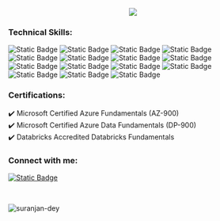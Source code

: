 <!-- Readme File -->

<p align="center"><b>
<!--   <a href="https://github.com/DenverCoder1/readme-typing-svg"> -->
    <img src="https://readme-typing-svg.herokuapp.com?color=228B22&width=400&height=30&lines=Hello👋+I'm+Suranjan+Dey...;System+Administrator;Learning+Data+Engineering...;Nice+To+Meet+You...;Thanks+For+Visiting+My+Profile.&center=true"></a></b></p>
    
### Technical Skills:

![Static Badge](https://img.shields.io/badge/Python%20-%20?style=flat&color=%233776AB)
![Static Badge](https://img.shields.io/badge/SQL%20-%20?style=flat&color=FFFFFF)
![Static Badge](https://img.shields.io/badge/IBM%20iSeries%20-%20?style=flat)
![Static Badge](https://img.shields.io/badge/MySQL%20-%20?style=flat&color=%234479A1)
![Static Badge](https://img.shields.io/badge/MS%20SQL%20Server%20-%20?style=flat&color=E54040)
![Static Badge](https://img.shields.io/badge/Microsoft%20Azure%20-%20?style=flat&color=%23007FFF)
![Static Badge](https://img.shields.io/badge/Azure%20Data%20Factory%20-%20?style=flat&color=%230080FF)
![Static Badge](https://img.shields.io/badge/Azure%20Synapse%20Analytics%20-%20?style=flat&color=%230078D4)
![Static Badge](https://img.shields.io/badge/Databricks%20-%20?style=flat&color=%23FF3621)
![Static Badge](https://img.shields.io/badge/PySpark%20-%20?style=flat&color=FFFFFF)
![Static Badge](https://img.shields.io/badge/SparkSQL%20-%20?style=flat&color=FFFFFF)
![Static Badge](https://img.shields.io/badge/ETL%2FELT%20-%20?style=flat&color=FFFFFF)
![Static Badge](https://img.shields.io/badge/Azure%20Data%20Lake%20Storage%20-%20?style=flat&color=%23008AD7)
![Static Badge](https://img.shields.io/badge/Linux%20-%20?style=flat&color=%23FCC624)
![Static Badge](https://img.shields.io/badge/Visual%20Studio%20Code%20-%20?style=flat&color=%230076B8)

<h3 align="left">Certifications:</h3>

✔️ Microsoft Certified Azure Fundamentals (AZ-900) <br>
✔️ Microsoft Certified Azure Data Fundamentals (DP-900) <br>
✔️ Databricks Accredited Databricks Fundamentals <br>

<h3 align="left">Connect with me:</h3>

<a href="https://www.linkedin.com/in/suranjandey/">![Static Badge](https://img.shields.io/badge/Linkedin%20-%20?style=flat&color=%230077B5)</a>

<br>

<p align="left"> <img src="https://komarev.com/ghpvc/?username=suranjan-dey&label=Profile%20views&color=228B22&style=flat" alt="suranjan-dey" /> </p>
